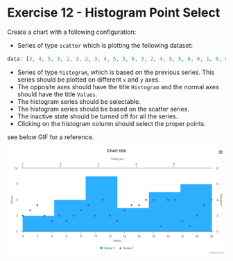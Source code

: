 # Exercise 12 - Histogram Point Select

Create a chart with a following configuration:
* Series of type `scatter` which is plotting the following dataset:
```js
data: [3, 4, 5, 3, 2, 3, 2, 3, 4, 5, 3, 6, 3, 2, 4, 5, 5, 6, 6, 1, 6, 6, 2, 1, 3, 5, 6]
```
* Series of type `histogram`, which is based on the previous series. This series should be plotted on different `x` and `y` axes.
* The opposite axes should have the title `Histogram` and the normal axes should have the title `Values`.
* The histogram series should be selectable.
* The histogram series should be based on the scatter series.
* The inactive state should be turned off for all the series.
* Clicking on the histogram column should select the proper points.

see below GIF for a reference.

![exercise.gif](exercise.gif)